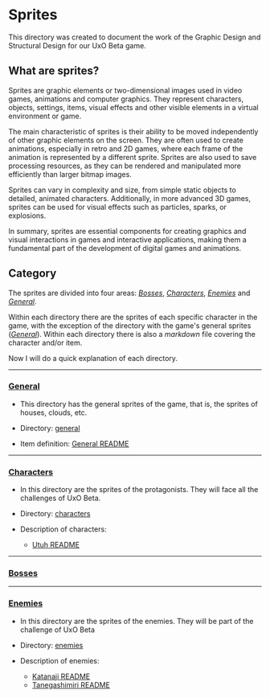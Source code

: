 # Sprites
This directory was created to document the work of the Graphic Design and Structural Design for our UxO Beta game.

## What are sprites?
Sprites are graphic elements or two-dimensional images used in video games, animations and computer graphics. They represent characters, objects, settings, items, visual effects and other visible elements in a virtual environment or game.

The main characteristic of sprites is their ability to be moved independently of other graphic elements on the screen. They are often used to create animations, especially in retro and 2D games, where each frame of the animation is represented by a different sprite. Sprites are also used to save processing resources, as they can be rendered and manipulated more efficiently than larger bitmap images.

Sprites can vary in complexity and size, from simple static objects to detailed, animated characters. Additionally, in more advanced 3D games, sprites can be used for visual effects such as particles, sparks, or explosions.

In summary, sprites are essential components for creating graphics and visual interactions in games and interactive applications, making them a fundamental part of the development of digital games and animations.

## Category
The sprites are divided into four areas: _[Bosses](./bosses/)_, _[Characters](./characters/)_, _[Enemies](./enemies/)_ and _[General](./general/)_.

Within each directory there are the sprites of each specific character in the game, with the exception of the directory with the game's general sprites (_[General](./general/)_). Within each directory there is also a _markdown_ file covering the character and/or item.

Now I will do a quick explanation of each directory.

-------------------------
### [General](./general/)
- This directory has the general sprites of the game, that is, the sprites of houses, clouds, etc.

- Directory: [general](./general/)

- Item definition: [General README](./general/README.md)

-------------------------------
### [Characters](./characters/)
- In this directory are the sprites of the protagonists. They will face all the challenges of UxO Beta.

- Directory: [characters](./characters/)

- Description of characters: 
    - [Utuh README](./characters/utuh/README.md)

-----------------------
### [Bosses](./bosses/)

-------------------------
### [Enemies](./enemies/)
- In this directory are the sprites of the enemies. They will be part of the challenge of UxO Beta

- Directory: [enemies](./enemies/)

- Description of enemies: 
    - [Katanaji README](./enemies/katanaji/README.md)
    - [Tanegashimiri README](./enemies/tanegashimiri/README.md)